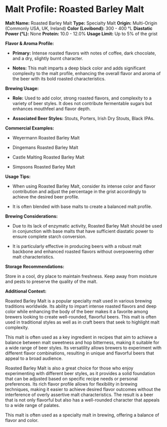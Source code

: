 # Malt Profile: Roasted Barley Malt

**Malt Name:** Roasted Barley Malt
**Type:** Specialty Malt
**Origin:** Multi-Origin (Commonly USA, UK, Ireland)
**Color (Lovibond):** 300 - 400 °L
**Diastatic Power (°L):** None
**Protein:** 10.0 - 12.0%
**Usage Limit:** Up to 5% of the grist

**Flavor & Aroma Profile:**

* **Primary:** Intense roasted flavors with notes of coffee, dark chocolate, and a dry, slightly burnt character.

* **Notes:** This malt imparts a deep black color and adds significant complexity to the malt profile, enhancing the overall flavor and aroma of the beer with its bold roasted characteristics.

**Brewing Usage:**

* **Role:** Used to add color, strong roasted flavors, and complexity to a variety of beer styles. It does not contribute fermentable sugars but enhances mouthfeel and flavor depth.

* **Associated Beer Styles:** Stouts, Porters, Irish Dry Stouts, Black IPAs.

**Commercial Examples:**

* Weyermann Roasted Barley Malt

* Dingemans Roasted Barley Malt

* Castle Malting Roasted Barley Malt

* Simpsons Roasted Barley Malt

**Usage Tips:**

* When using Roasted Barley Malt, consider its intense color and flavor contribution and adjust the percentage in the grist accordingly to achieve the desired beer profile.

* It is often blended with base malts to create a balanced malt profile.

**Brewing Considerations:**

* Due to its lack of enzymatic activity, Roasted Barley Malt should be used in conjunction with base malts that have sufficient diastatic power to ensure complete starch conversion.

* It is particularly effective in producing beers with a robust malt backbone and enhanced roasted flavors without overpowering other malt characteristics.

**Storage Recommendations:**

Store in a cool, dry place to maintain freshness. Keep away from moisture and pests to preserve the quality of the malt.

**Additional Context:**

Roasted Barley Malt is a popular specialty malt used in various brewing traditions worldwide. Its ability to impart intense roasted flavors and deep color while enhancing the body of the beer makes it a favorite among brewers looking to create well-rounded, flavorful beers. This malt is often used in traditional styles as well as in craft beers that seek to highlight malt complexity.

This malt is often used as a key ingredient in recipes that aim to achieve a balance between malt sweetness and hop bitterness, making it suitable for a wide range of beer styles. Its versatility allows brewers to experiment with different flavor combinations, resulting in unique and flavorful beers that appeal to a broad audience.

Roasted Barley Malt is also a great choice for those who enjoy experimenting with different beer styles, as it provides a solid foundation that can be adjusted based on specific recipe needs or personal preferences. Its rich flavor profile allows for flexibility in brewing techniques, making it easier to achieve desired flavor outcomes without the interference of overly assertive malt characteristics. The result is a beer that is not only flavorful but also has a well-rounded character that appeals to a wide range of palates.

This malt is often used as a specialty malt in brewing, offering a balance of flavor and color.
